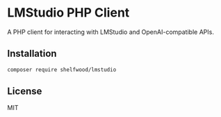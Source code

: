# LMStudio PHP Client

A PHP client for interacting with LMStudio and OpenAI-compatible APIs.

## Installation

```bash
composer require shelfwood/lmstudio
```

## License

MIT
